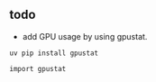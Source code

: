 
## todo


- add GPU usage by using gpustat.


```
uv pip install gpustat
```


```
import gpustat
```
